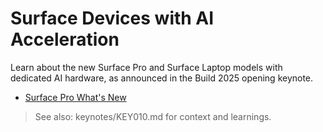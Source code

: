 # Surface Devices with AI Acceleration

Learn about the new Surface Pro and Surface Laptop models with dedicated AI hardware, as announced in the Build 2025 opening keynote.

- [Surface Pro What's New](https://www.microsoft.com/surface/devices/surface-pro)

> See also: keynotes/KEY010.md for context and learnings.
